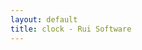 ```yaml
---
layout: default
title: clock - Rui Software
---
```


<article id="time" style="font-size: 6vmax;" />

<script type="text/javascript">
function refreshClock()
{
    var nowTime = new Date();
    $("#time").text(nowTime.getHours() + ":" + nowTime.getMinutes() + ":" + nowTime.getSeconds());

    setInterval('refreshClock()',1000);
}

$(function(){
    refreshClock();
});
</script>